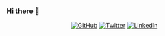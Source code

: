 ### Hi there 👋

<p align="center">
  <a href="https://github.com/lekegitrepo"><img src="https://img.shields.io/badge/-GitHub-000?style=for-the-badge&logo=GitHub&logoColor=white" alt="GitHub"></a>
  <a href=""><img src="" alt="Twitter"></a>
  <a href=""><img src="" alt="LinkedIn"></a>
</p>

<!--
**lekegitrepo/lekegitrepo** is a ✨ _special_ ✨ repository because its `README.md` (this file) appears on your GitHub profile.

Here are some ideas to get you started:

- 🔭 I’m currently working on ...
- 🌱 I’m currently learning ...
- 👯 I’m looking to collaborate on ...
- 🤔 I’m looking for help with ...
- 💬 Ask me about ...
- 📫 How to reach me: ...
- 😄 Pronouns: ...
- ⚡ Fun fact: ...
-->
